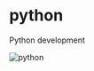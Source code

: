 # python
Python development

![python](https://www.google.com/url?sa=i&url=http%3A%2F%2Fwww.pngall.com%2Fpython-programming-language-png&psig=AOvVaw0zR3L3cSa-3NuVBHv0_wSd&ust=1602549671145000&source=images&cd=vfe&ved=0CAIQjRxqFwoTCJj20vrorewCFQAAAAAdAAAAABAD)

